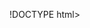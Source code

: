 !DOCTYPE html>
<html lang="en" dir="ltr">
    <head>
        <!-- Used by the Keyboard -->
        <meta charset="utf-8">

